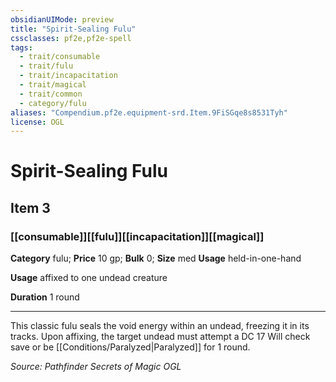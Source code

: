 ```yaml
---
obsidianUIMode: preview
title: "Spirit-Sealing Fulu"
cssclasses: pf2e,pf2e-spell
tags:
  - trait/consumable
  - trait/fulu
  - trait/incapacitation
  - trait/magical
  - trait/common
  - category/fulu
aliases: "Compendium.pf2e.equipment-srd.Item.9FiSGqe8s8531Tyh"
license: OGL
---
```

# Spirit-Sealing Fulu
## Item 3
### [[consumable]][[fulu]][[incapacitation]][[magical]]

**Category** fulu; 
**Price** 10 gp; 
**Bulk** 0; **Size** med
**Usage** held-in-one-hand

**Usage** affixed to one undead creature

**Duration** 1 round

* * *

This classic fulu seals the void energy within an undead, freezing it in its tracks. Upon affixing, the target undead must attempt a DC 17 Will check save or be [[Conditions/Paralyzed|Paralyzed]] for 1 round.

*Source: Pathfinder Secrets of Magic*
*OGL*
